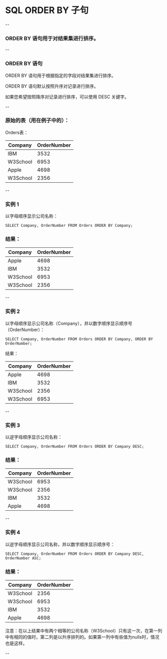 # SQL ORDER BY 子句

--

### ORDER BY 语句用于对结果集进行排序。

--

### ORDER BY 语句

ORDER BY 语句用于根据指定的字段对结果集进行排序。

ORDER BY 语句默认按照升序对记录进行排序。

如果您希望按照降序对记录进行排序，可以使用 DESC 关键字。

--

### 原始的表（用在例子中的）：

Orders表：

Company    | OrderNumber
-----------|------------
IBM        | 3532
W3School   | 6953
Apple      | 4698
W3School   | 2356

--

### 实例 1

以字母顺序显示公司名称：

```
SELECT Company, OrderNumber FROM Orders ORDER BY Company;
```

### 结果：

Company   | OrderNumber 
----------|------------
Apple     | 4698
IBM       | 3532
W3School  | 6953
W3School  | 2356

--

### 实例 2

以字母顺序显示公司名称（Company），并以数字顺序显示顺序号（OrderNumber）：

```
SELECT Company, OrderNumber FROM Orders ORDER BY Company, ORDER BY OrderNumber;
```

结果：

Company   | OrderNumber
----------|------------
Apple     | 4698
IBM       | 3532
W3School  | 2356
W3School  | 6953

--

### 实例 3

以逆字母顺序显示公司名称：

```
SELECT Company, OrderNumber FROM Orders ORDER BY Company DESC;
```

### 结果：

Company   | OrderNumber
----------|------------
W3School  | 6953
W3School  | 2356
IBM       | 3532
Apple     | 4698

--

### 实例 4

以逆字母顺序显示公司名称，并以数字顺序显示顺序号：

```
SELECT Company, OrderNumber FROM Orders ORDER BY Company DESC, OrderNumber ASC;
```

### 结果：

Company   | OrderNumber
----------|------------
W3School  | 2356
W3School  | 6953
IBM       | 3532
Apple     | 4698

注意：在以上结果中有两个相等的公司名称（W3School）只有这一次，在第一列中有相同的值时，第二列是以升序排列的。如果第一列中有些值为nulls时，情况也是这样。

--
